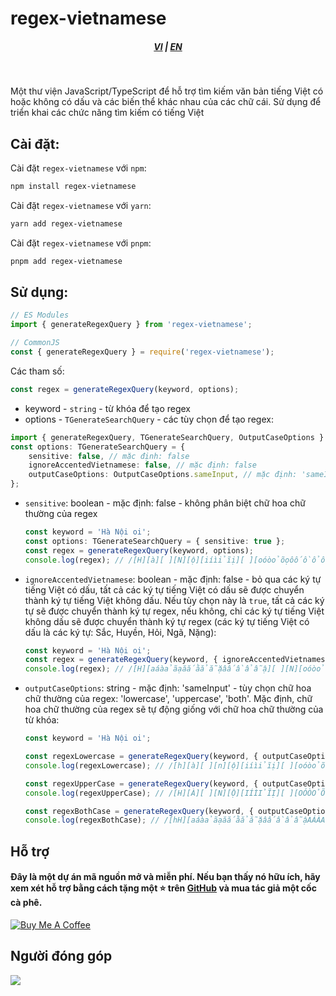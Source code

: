 # regex-vietnamese

<div style="text-align: center;">
    <h5>
        <a href="./README.vi_vn.md">VI</a>
        |
        <a href="./README.md">EN</a>
    </h5>
</div>
<br/>

Một thư viện JavaScript/TypeScript để hỗ trợ tìm kiếm văn bản tiếng Việt có hoặc không có dấu và các biến thể khác nhau của các chữ cái. Sử dụng để triển khai các chức năng tìm kiếm có tiếng Việt

## Cài đặt:

Cài đặt `regex-vietnamese` với `npm`:

```bash
npm install regex-vietnamese
```

Cài đặt `regex-vietnamese` với `yarn`:

```bash
yarn add regex-vietnamese
```

Cài đặt `regex-vietnamese` với `pnpm`:

```bash
pnpm add regex-vietnamese
```

## Sử dụng:

```typescript
// ES Modules
import { generateRegexQuery } from 'regex-vietnamese';

// CommonJS
const { generateRegexQuery } = require('regex-vietnamese');
```

Các tham số:

```typescript
const regex = generateRegexQuery(keyword, options);
```

-   keyword - `string` - từ khóa để tạo regex
-   options - `TGenerateSearchQuery` - các tùy chọn để tạo regex:

```typescript
import { generateRegexQuery, TGenerateSearchQuery, OutputCaseOptions } from 'regex-vietnamese';
const options: TGenerateSearchQuery = {
    sensitive: false, // mặc định: false
    ignoreAccentedVietnamese: false, // mặc định: false
    outputCaseOptions: OutputCaseOptions.sameInput, // mặc định: 'sameInput'
};
```

-   `sensitive`: boolean - mặc định: false - không phân biệt chữ hoa chữ thường của regex

    ```typescript
    const keyword = 'Hà Nội oi';
    const options: TGenerateSearchQuery = { sensitive: true };
    const regex = generateRegexQuery(keyword, options);
    console.log(regex); // /[H][à][ ][N][ộ][iíìỉĩị][ ][oóòỏõọôốồổỗộơớờởỡợ][iíìỉĩị]/
    ```

-   `ignoreAccentedVietnamese`: boolean - mặc định: false - bỏ qua các ký tự tiếng Việt có dấu, tất cả các ký tự tiếng Việt có dấu sẽ được chuyển thành ký tự tiếng Việt không dấu. Nếu tùy chọn này là `true`, tất cả các ký tự sẽ được chuyển thành ký tự regex, nếu không, chỉ các ký tự tiếng Việt không dấu sẽ được chuyển thành ký tự regex (các ký tự tiếng Việt có dấu là các ký tự: Sắc, Huyền, Hỏi, Ngã, Nặng):

    ```typescript
    const keyword = 'Hà Nội oi';
    const regex = generateRegexQuery(keyword, { ignoreAccentedVietnamese: true });
    console.log(regex); // /[H][aáàảãạăắằẳẵặâấầẩẫậ][ ][N][oóòỏõọôốồổỗộơớờởỡợ][iíìỉĩị][ ][oóòỏõọôốồổỗộơớờởỡợ][iíìỉĩị]/i
    ```

-   `outputCaseOptions`: string - mặc định: 'sameInput' - tùy chọn chữ hoa chữ thường của regex: 'lowercase', 'uppercase', 'both'. Mặc định, chữ hoa chữ thường của regex sẽ tự động giống với chữ hoa chữ thường của từ khóa:

    ```typescript
    const keyword = 'Hà Nội oi';

    const regexLowercase = generateRegexQuery(keyword, { outputCaseOptions: 'lowercase' });
    console.log(regexLowercase); // /[h][à][ ][n][ộ][iíìỉĩị][ ][oóòỏõọôốồổỗộơớờởỡợ][iíìỉĩị]/i

    const regexUpperCase = generateRegexQuery(keyword, { outputCaseOptions: 'uppercase' });
    console.log(regexUpperCase); // /[H][À][ ][N][Ộ][IÍÌỈĨỊ][ ][OÓÒỎÕỌÔỐỒỔỖỘƠỚỜỞỠỢ][IÍÌỈĨỊ]/i

    const regexBothCase = generateRegexQuery(keyword, { outputCaseOptions: 'both' });
    console.log(regexBothCase); // /[hH][aáàảãạăắằẳẵặâấầẩẫậAÁÀẢÃẠĂẮẰẲẴẶÂẤẦẨẪẬ][ ][nN][oóòỏõọôốồổỗộơớờởỡợOÓÒỎÕỌÔỐỒỔỖỘƠỚỜỞỠỢ][iíìỉĩịIÍÌỈĨỊ][ ][oóòỏõọôốồổỗộơớờởỡợOÓÒỎÕỌÔỐỒỔỖỘƠỚỜỞỠỢ][iíìỉĩịIÍÌỈĨỊ]/i
    ```

## Hỗ trợ

#### Đây là một dự án mã nguồn mở và miễn phí. Nếu bạn thấy nó hữu ích, hãy xem xét hỗ trợ bằng cách tặng một ⭐️ trên [GitHub](https://github.com/lehuygiang28/text) và mua tác giả một cốc cà phê.

<a href="https://www.buymeacoffee.com/lehuygiang28" target="_blank"><img src="https://www.buymeacoffee.com/assets/img/custom_images/yellow_img.png" alt="Buy Me A Coffee"></a>

## Người đóng góp

<a href="https://github.com/lehuygiang28/regex-vietnamese/graphs/contributors">
  <img src="https://contrib.rocks/image?repo=lehuygiang28/regex-vietnamese" />
</a>
